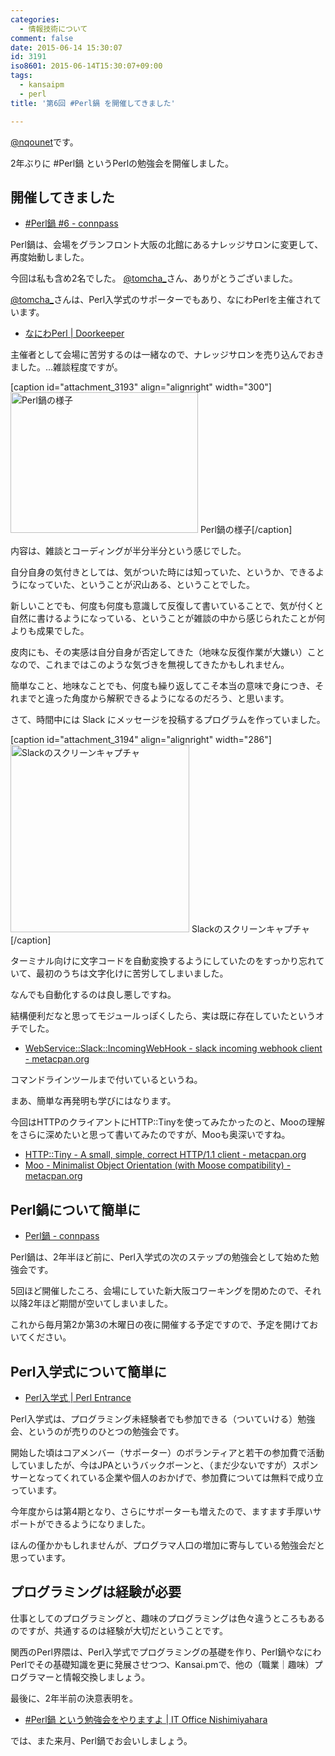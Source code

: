 ```yaml
---
categories:
  - 情報技術について
comment: false
date: 2015-06-14 15:30:07
id: 3191
iso8601: 2015-06-14T15:30:07+09:00
tags:
  - kansaipm
  - perl
title: '第6回 #Perl鍋 を開催してきました'

---
```


<p><a href="https://twitter.com/nqounet">@nqounet</a>です。</p>

<p>2年ぶりに #Perl鍋 というPerlの勉強会を開催しました。</p>



<h2>開催してきました</h2>

<ul>
<li><a href="http://perlnabe.connpass.com/event/15222/">#Perl鍋 #6 - connpass</a></li>
</ul>

<p>Perl鍋は、会場をグランフロント大阪の北館にあるナレッジサロンに変更して、再度始動しました。</p>

<p>今回は私も含め2名でした。 <a href="https://twitter.com/tomcha_" target="_blank">@tomcha_</a>さん、ありがとうございました。</p>

<p><a href="https://twitter.com/tomcha_" target="_blank">@tomcha_</a>さんは、Perl入学式のサポーターでもあり、なにわPerlを主催されています。</p>

<ul>
<li><a href="https://naniwaperl.doorkeeper.jp/">なにわPerl | Doorkeeper</a></li>
</ul>

<p>主催者として会場に苦労するのは一緒なので、ナレッジサロンを売り込んでおきました。…雑談程度ですが。</p>

<p>[caption id="attachment_3193" align="alignright" width="300"]<a href="http://www.nishimiyahara.net/wp-content/uploads/2015/06/IMG_2121.jpg"><img src="http://www.nishimiyahara.net/wp-content/uploads/2015/06/IMG_2121-300x225.jpg" alt="Perl鍋の様子" width="300" height="225" class="size-medium wp-image-3193" /></a> Perl鍋の様子[/caption]</p>

<p>内容は、雑談とコーディングが半分半分という感じでした。</p>

<p>自分自身の気付きとしては、気がついた時には知っていた、というか、できるようになっていた、ということが沢山ある、ということでした。</p>

<p>新しいことでも、何度も何度も意識して反復して書いていることで、気が付くと自然に書けるようになっている、ということが雑談の中から感じられたことが何よりも成果でした。</p>

<p>皮肉にも、その実感は自分自身が否定してきた（地味な反復作業が大嫌い）ことなので、これまではこのような気づきを無視してきたかもしれません。</p>

<p>簡単なこと、地味なことでも、何度も繰り返してこそ本当の意味で身につき、それまでと違った角度から解釈できるようになるのだろう、と思います。</p>

<p>さて、時間中には Slack にメッセージを投稿するプログラムを作っていました。</p>

<p>[caption id="attachment_3194" align="alignright" width="286"]<a href="http://www.nishimiyahara.net/wp-content/uploads/2015/06/b7d09cef4b15323418b9c3ee2f536174.png"><img src="http://www.nishimiyahara.net/wp-content/uploads/2015/06/b7d09cef4b15323418b9c3ee2f536174-286x300.png" alt="Slackのスクリーンキャプチャ" width="286" height="300" class="size-medium wp-image-3194" /></a> Slackのスクリーンキャプチャ[/caption]</p>

<p>ターミナル向けに文字コードを自動変換するようにしていたのをすっかり忘れていて、最初のうちは文字化けに苦労してしまいました。</p>

<p>なんでも自動化するのは良し悪しですね。</p>

<p>結構便利だなと思ってモジュールっぽくしたら、実は既に存在していたというオチでした。</p>

<ul>
<li><a href="https://metacpan.org/pod/WebService::Slack::IncomingWebHook">WebService::Slack::IncomingWebHook - slack incoming webhook client - metacpan.org</a></li>
</ul>

<p>コマンドラインツールまで付いているというね。</p>

<p>まあ、簡単な再発明も学びにはなります。</p>

<p>今回はHTTPのクライアントにHTTP::Tinyを使ってみたかったのと、Mooの理解をさらに深めたいと思って書いてみたのですが、Mooも奥深いですね。</p>

<ul>
<li><a href="https://metacpan.org/pod/HTTP::Tiny">HTTP::Tiny - A small, simple, correct HTTP/1.1 client - metacpan.org</a></li>
<li><a href="https://metacpan.org/pod/Moo">Moo - Minimalist Object Orientation (with Moose compatibility) - metacpan.org</a></li>
</ul>

<h2>Perl鍋について簡単に</h2>

<ul>
<li><a href="http://perlnabe.connpass.com/">Perl鍋 - connpass</a></li>
</ul>

<p>Perl鍋は、2年半ほど前に、Perl入学式の次のステップの勉強会として始めた勉強会です。</p>

<p>5回ほど開催したころ、会場にしていた新大阪コワーキングを閉めたので、それ以降2年ほど期間が空いてしまいました。</p>

<p>これから毎月第2か第3の木曜日の夜に開催する予定ですので、予定を開けておいてください。</p>

<h2>Perl入学式について簡単に</h2>

<ul>
<li><a href="http://www.perl-entrance.org/">Perl入学式 | Perl Entrance</a></li>
</ul>

<p>Perl入学式は、プログラミング未経験者でも参加できる（ついていける）勉強会、というのが売りのひとつの勉強会です。</p>

<p>開始した頃はコアメンバー（サポーター）のボランティアと若干の参加費で活動していましたが、今はJPAというバックボーンと、（まだ少ないですが）スポンサーとなってくれている企業や個人のおかげで、参加費については無料で成り立っています。</p>

<p>今年度からは第4期となり、さらにサポーターも増えたので、ますます手厚いサポートができるようになりました。</p>

<p>ほんの僅かかもしれませんが、プログラマ人口の増加に寄与している勉強会だと思っています。</p>

<h2>プログラミングは経験が必要</h2>

<p>仕事としてのプログラミングと、趣味のプログラミングは色々違うところもあるのですが、共通するのは経験が大切だということです。</p>

<p>関西のPerl界隈は、Perl入学式でプログラミングの基礎を作り、Perl鍋やなにわPerlでその基礎知識を更に発展させつつ、Kansai.pmで、他の（職業｜趣味）プログラマーと情報交換しましょう。</p>

<p>最後に、2年半前の決意表明を。</p>

<ul>
<li><a href="http://www.nishimiyahara.net/2012/12/25/115900">#Perl鍋 という勉強会をやりますよ | IT Office Nishimiyahara</a></li>
</ul>

<p>では、また来月、Perl鍋でお会いしましょう。</p>
    	